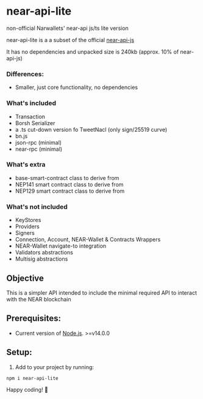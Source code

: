 # near-api-lite
non-official Narwallets' near-api js/ts lite version

near-api-lite is a a subset of the official [near-api-js](https://www.npmjs.com/package/near-api-js)

It has no dependencies and unpacked size is 240kb (approx. 10% of near-api-js)
### Differences:

* Smaller, just core functionality, no dependencies

### What's included

* Transaction
* Borsh Serializer
* a .ts cut-down version fo TweetNacl (only sign/25519 curve)
* bn.js
* json-rpc (minimal)
* near-rpc (minimal)

### What's extra

* base-smart-contract class to derive from
* NEP141 smart contract class to derive from
* NEP129 smart contract class to derive from

### What's not included

* KeyStores
* Providers
* Signers
* Connection, Account, NEAR-Wallet & Contracts Wrappers
* NEAR-Wallet navigate-to integration
* Validators abstractions
* Multisig abstractions

## Objective

This is a simpler API intended to include the minimal required API to interact with the NEAR blockchain

## Prerequisites:

- Current version of [Node.js](https://nodejs.org/). >=v14.0.0

## Setup:

1) Add to your project by running:
```bash
npm i near-api-lite
```

Happy coding! 🚀 
